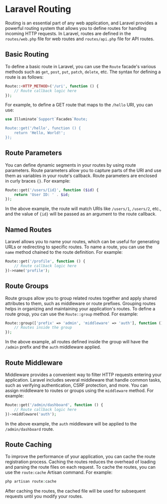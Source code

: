 # Laravel Routing

Routing is an essential part of any web application, and Laravel provides a powerful routing system that allows you to define routes for handling incoming HTTP requests. In Laravel, routes are defined in the `routes/web.php` file for web routes and `routes/api.php` file for API routes.

## Basic Routing

To define a basic route in Laravel, you can use the `Route` facade's various methods such as `get`, `post`, `put`, `patch`, `delete`, etc. The syntax for defining a route is as follows:


```php
Route::<HTTP_METHOD>('/uri', function () {
    // Route callback logic here
});
```

For example, to define a GET route that maps to the `/hello` URI, you can use:


```php
use Illuminate`Support`Facades`Route;

Route::get('/hello', function () {
    return 'Hello, World!';
});
```

## Route Parameters

You can define dynamic segments in your routes by using route parameters. Route parameters allow you to capture parts of the URI and use them as variables in your route's callback. Route parameters are enclosed in curly braces `{}`. For example:


```php
Route::get('/users/{id}', function ($id) {
    return 'User ID: ' . $id;
});
```

In the above example, the route will match URIs like `/users/1`, `/users/2`, etc., and the value of `{id}` will be passed as an argument to the route callback.

## Named Routes

Laravel allows you to name your routes, which can be useful for generating URLs or redirecting to specific routes. To name a route, you can use the `name` method chained to the route definition. For example:


```php
Route::get('/profile', function () {
    // Route callback logic here
})->name('profile');
```

## Route Groups

Route groups allow you to group related routes together and apply shared attributes to them, such as middleware or route prefixes. Grouping routes helps in organizing and maintaining your application's routes. To define a route group, you can use the `Route::group` method. For example:


```php
Route::group(['prefix' => 'admin', 'middleware' => 'auth'], function () {
    // Routes inside the group
});
```

In the above example, all routes defined inside the group will have the `/admin` prefix and the `auth` middleware applied.

## Route Middleware

Middleware provides a convenient way to filter HTTP requests entering your application. Laravel includes several middleware that handle common tasks, such as verifying authentication, CSRF protection, and more. You can assign middleware to routes or groups using the `middleware` method. For example:


```php
Route::get('/admin/dashboard', function () {
    // Route callback logic here
})->middleware('auth');
```

In the above example, the `auth` middleware will be applied to the `/admin/dashboard` route.

## Route Caching

To improve the performance of your application, you can cache the route registration process. Caching the routes reduces the overhead of loading and parsing the route files on each request. To cache the routes, you can use the `route:cache` Artisan command. For example:


```php
php artisan route:cache
```

After caching the routes, the cached file will be used for subsequent requests until you modify your routes.



